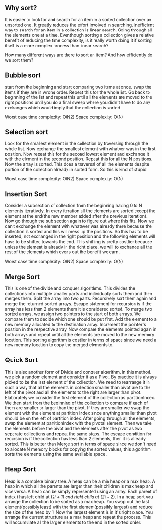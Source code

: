 ## Why sort?
It is easier to look for and search for an item in a sorted collection over an unsorted one. It greatly reduces the effort involved in searching.
Inefficient way to search for an item in a collection is linear search. Going through all the elements one at a time. Eventhough sorting a collection gives a relative benefit of reducing the time complexity, is it really worth doing it if sorting itself is a more complex process than linear search?

How many different ways are there to sort an item? And how efficiently do we sort them?

## Bubble sort
start from the beginning and start comparing two items at once. swap the items if they are in wrong order. Repeat this for the whole list. Go back to beginning of the list and repeat this until all the elements are moved to the right positions until you do a final sweep where you didn't have to do any exchanges which would imply that the collection is sorted.

Worst case time complexity: O(N2)
Space complexity: O(N)

## Selection sort
Look for the smallest element in the collection by traversing through the whole list. Now exchange the smallest element with whatver was in the first position. Now repeat this for the second lowest element and exchange it with the element in the second position. Repeat this for all the N positions. Now the array is sorted. 
This does a traversal of all the elements despite portion of the collection already in sorted form. So this is kind of stupid

Worst case time complexity: O(N2)
Space complexity: O(N)

## Insertion Sort
Consider a subsection of collection from the beginning having 0 to N elements iteratively. In every iteration all the elements are sorted except the element at the end(the new member added after the previous iteration). Now go through the sub section again to figure out where this fits. Now we can't exchange the element with whatever was already there because the collection is sorted and this will mess up the positions. So this has to be inserted, not exchanged in the right position and the following elements will have to be shifted towards the end. This shifting is pretty costlier because unless the element is already in the right place, we will to exchange all the rest of the elements which evens out the benefit we earn.

Worst case time complexity: O(N2)
Space complexity: O(N)

## Merge Sort
This is one of the divide and conquer algorithms. This divides the collections into multiple smaller parts and individually sorts them and then merges them. Split the array into two parts. Recursively sort them again and merge the returned sorted arrays. Escape statement for recursion is if the array has less than 2 elements them it is considered sorted. To merge two sorted arrays, we assign two pointers to the start of both arrays. We compare them to decide which one should be put first. Add the element to a new memory allocated to the destination array. Increment the pointer's position in the respective array. Now compare the elements pointed again in both arrays and repeat until all the elements are moved to the new memory location. This sorting algorithm is costlier in terms of space since we need a new memory location to copy the merged elements to.

## Quick Sort
This is also another form of Divide and conquer algorithm. In this method, we pick a random element and consider it as a Pivot. By practice it is always picked to be the last element of the collection. We need to rearrange it in such a way that all the elements in collection smaller than pivot are to the left of the pivot and all the elements to the right are larger than pivot. Elaborately we consider the first element of the collection as partitionIndex. We then start from the beginning of the collection to compare if each of them are smaller or larger than the pivot. If they are smaller we swap the element with the element at partition Index since anything smaller than pivot should be on the left of partition index. After going through all the elements, swap the element at partitionIndex with the pivotal element.
Then we take the elements before the pivot and the elements after the pivot as two seperate collections and repeat the same steps. The escape condition for recursion is if the collection has less than 2 elements, then it is already sorted. This is better than Merge sort in terms of space since we don't need to allocate N memory blocks for copying the sorted values, this algorithm sorts the elements using the same available space.

## Heap Sort
Heap is a complete binary tree. A heap can be a min heap or a max heap. A heap in which all the parents are larger than their children is max heap and vice versa. A heap can be simply represented using an array. Each parent of index i has left child at (2*i + 1) and right child at (2*i + 2). In a heap sort you arrange the collection to be sorted as a max heap. You swap out the last element(possibly least) with the first element(possibly largest) and reduce the size of the heap by 1. Now the largest element is in it's right place. You arrange the current structure as a max heap and repeat the process. This will accumulate all the larger elements to the end in the sorted order.
